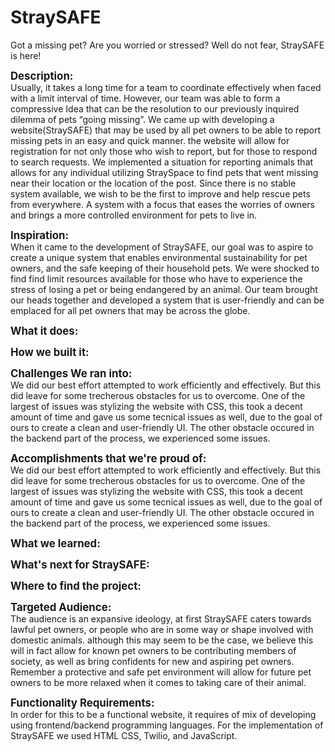# StraySAFE
Got a missing pet? Are you worried or stressed? Well do not fear, StraySAFE is here!

<strong><big>Description:</big></strong><br/>
Usually, it takes a long time for a team to coordinate effectively when faced with a limit interval of time. However, our team was able to form a compressive Idea that can be the resolution to our previously inquired dilemma of pets “going missing”. We came up with developing a website(StraySAFE) that may be used by all pet owners to be able to report missing pets in an easy and quick manner. the website will allow for registration for not only those who wish to report, but for those to respond to search requests. We implemented a situation for reporting animals that allows for any individual utilizing StraySpace to find pets that went missing near their location or the location of the post. Since there is no stable system available, we wish to be the first to improve and help rescue pets from everywhere. A system with a focus that eases the worries of owners and brings a more controlled environment for pets to live in.

<strong><big>Inspiration:</big></strong><br/>
When it came to the development of StraySAFE, our goal was to aspire to create a unique system that enables environmental sustainability for pet owners, and the safe keeping of their household pets. We were shocked to find find limit resources available for those who have to experience the stress of losing a pet or being endangered by an animal. Our team brought our heads together and developed a system that is user-friendly and can be emplaced for all pet owners that may be across the globe. 

<strong><big>What it does:</big></strong><br/>


<strong><big>How we built it:</big></strong><br/>



<strong><big> Challenges We ran into:</big></strong><br/>
We did our best effort attempted to work efficiently and effectively. But this did leave for some trecherous obstacles for us to overcome. One of the largest of issues was stylizing the website with CSS, this took a decent amount of time and gave us some tecnical issues as well, due to the goal of ours to create a clean and user-friendly UI. The other obstacle occured in the backend part of the process, we experienced some issues.

<strong><big>Accomplishments that we're proud of:</big></strong><br/>
We did our best effort attempted to work efficiently and effectively. But this did leave for some trecherous obstacles for us to overcome. One of the largest of issues was stylizing the website with CSS, this took a decent amount of time and gave us some tecnical issues as well, due to the goal of ours to create a clean and user-friendly UI. The other obstacle occured in the backend part of the process, we experienced some issues.



<strong><big>What we learned:</big></strong><br/>

<strong><big>What's next for StraySAFE:</big></strong><br/>

<strong><big>Where to find the project:</big></strong><br/>

<strong><big>Targeted Audience:</big></strong><br/>
The audience is an expansive ideology, at first StraySAFE caters towards lawful pet owners, or people who are in some way or shape involved with domestic animals. although this may seem to be the case, we believe this will in fact allow for known pet owners to be contributing members of society, as well as bring confidents for new and aspiring pet owners. Remember a protective and safe pet environment will allow for future pet owners to be more relaxed when it comes to taking care of their animal.

<strong><big>Functionality Requirements:</big></strong><br/>
In order for this to be a functional website,  it requires of mix of developing using frontend/backend programming languages. For the implementation of StraySAFE we used HTML CSS, Twilio, and JavaScript. 
